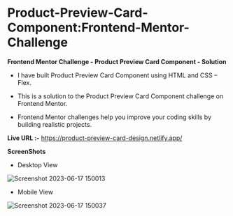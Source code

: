 # Product-Preview-Card-Component:Frontend-Mentor-Challenge

**Frontend Mentor Challenge - Product Preview Card Component - Solution**

- I have built Product Preview Card Component using HTML and CSS – Flex.
* This is a solution to the Product Preview Card Component challenge on Frontend Mentor.
+ Frontend Mentor challenges help you improve your coding skills by building realistic projects.

**Live URL :-** https://product-preview-card-design.netlify.app/ 

**ScreenShots**

- Desktop View

![Screenshot 2023-06-17 150013](https://github.com/aratidsa/Product-Preview-Card-Component---Frontend-Mentor-Challenge--/assets/128802362/f98a023c-98ae-48ac-aa34-f9f19e526cac)

- Mobile View
  
![Screenshot 2023-06-17 150037](https://github.com/aratidsa/Product-Preview-Card-Component---Frontend-Mentor-Challenge--/assets/128802362/4ebd0d28-80fb-454b-9241-a5e6ebe7c098)
